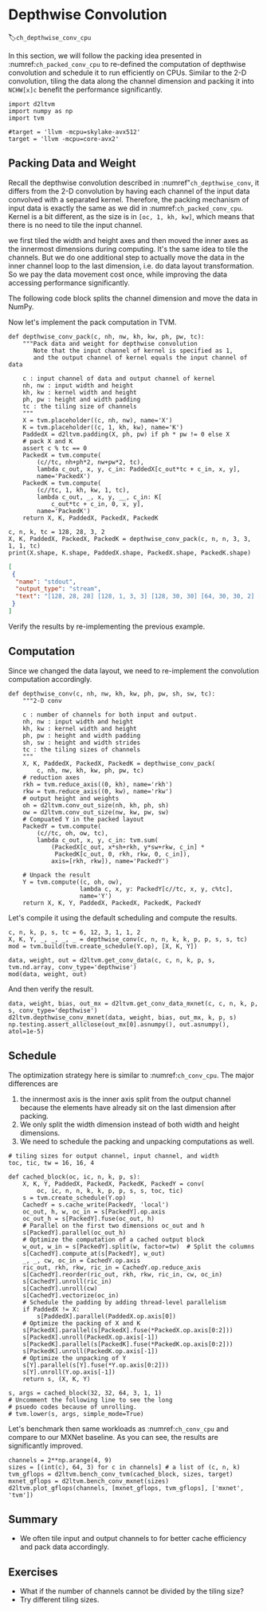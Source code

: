 # Depthwise Convolution
:label:`ch_depthwise_conv_cpu`

In this section, we will follow the packing idea presented in :numref:`ch_packed_conv_cpu` to re-defined the computation of depthwise convolution and schedule it to run efficiently on CPUs. Similar to the 2-D convolution, tiling the data along the channel dimension and packing it into `NCHW[x]c` benefit the performance significantly.

```{.python .input  n=3}
import d2ltvm
import numpy as np
import tvm

#target = 'llvm -mcpu=skylake-avx512'
target = 'llvm -mcpu=core-avx2'
```

## Packing Data and Weight

Recall the depthwise convolution described in :numref"`ch_depthwise_conv`, it differs from the 2-D convolution by having each channel of the input data convolved with a separated kernel. Therefore, the packing mechanism of input data is exactly the same as we did in :numref:`ch_packed_conv_cpu`. Kernel is a bit different, as the size is in `[oc, 1, kh, kw]`, which means that there is no need to tile the input channel.

we first tiled the width and height axes and then moved the inner axes as the innermost dimensions during computing. It's the same idea to tile the channels. But we do one additional step to actually move the data in the inner channel loop to the last dimension, i.e. do data layout transformation. So we pay the data movement cost once, while improving the data accessing performance significantly.

The following code block splits the channel dimension and move the data in NumPy.

Now let's implement the pack computation in TVM.

```{.python .input  n=4}
def depthwise_conv_pack(c, nh, nw, kh, kw, ph, pw, tc):
    """Pack data and weight for depthwise convolution
       Note that the input channel of kernel is specified as 1,
       and the output channel of kernel equals the input channel of data

    c : input channel of data and output channel of kernel
    nh, nw : input width and height
    kh, kw : kernel width and height
    ph, pw : height and width padding
    tc : the tiling size of channels
    """
    X = tvm.placeholder((c, nh, nw), name='X')
    K = tvm.placeholder((c, 1, kh, kw), name='K')
    PaddedX = d2ltvm.padding(X, ph, pw) if ph * pw != 0 else X
    # pack X and K
    assert c % tc == 0
    PackedX = tvm.compute(
        (c//tc, nh+ph*2, nw+pw*2, tc),
        lambda c_out, x, y, c_in: PaddedX[c_out*tc + c_in, x, y],
        name='PackedX')
    PackedK = tvm.compute(
        (c//tc, 1, kh, kw, 1, tc),
        lambda c_out, _, x, y, __, c_in: K[
            c_out*tc + c_in, 0, x, y],
        name='PackedK')
    return X, K, PaddedX, PackedX, PackedK
```

```{.python .input  n=5}
c, n, k, tc = 128, 28, 3, 2
X, K, PaddedX, PackedX, PackedK = depthwise_conv_pack(c, n, n, 3, 3, 1, 1, tc)
print(X.shape, K.shape, PaddedX.shape, PackedX.shape, PackedK.shape)
```

```{.json .output n=5}
[
 {
  "name": "stdout",
  "output_type": "stream",
  "text": "[128, 28, 28] [128, 1, 3, 3] [128, 30, 30] [64, 30, 30, 2] [64, 1, 3, 3, 1, 2]\n"
 }
]
```

Verify the results by re-implementing the previous example.

## Computation

Since we changed the data layout, we need to re-implement the convolution computation accordingly.

```{.python .input  n=6}
def depthwise_conv(c, nh, nw, kh, kw, ph, pw, sh, sw, tc):
    """2-D conv

    c : number of channels for both input and output.
    nh, nw : input width and height
    kh, kw : kernel width and height
    ph, pw : height and width padding
    sh, sw : height and width strides
    tc : the tiling sizes of channels
    """
    X, K, PaddedX, PackedX, PackedK = depthwise_conv_pack(
        c, nh, nw, kh, kw, ph, pw, tc)
    # reduction axes
    rkh = tvm.reduce_axis((0, kh), name='rkh')
    rkw = tvm.reduce_axis((0, kw), name='rkw')
    # output height and weights
    oh = d2ltvm.conv_out_size(nh, kh, ph, sh)
    ow = d2ltvm.conv_out_size(nw, kw, pw, sw)
    # Compuated Y in the packed layout
    PackedY = tvm.compute(
        (c//tc, oh, ow, tc),
        lambda c_out, x, y, c_in: tvm.sum(
            (PackedX[c_out, x*sh+rkh, y*sw+rkw, c_in] *
             PackedK[c_out, 0, rkh, rkw, 0, c_in]),
            axis=[rkh, rkw]), name='PackedY')
    
    # Unpack the result
    Y = tvm.compute((c, oh, ow),
                    lambda c, x, y: PackedY[c//tc, x, y, c%tc],
                    name='Y')
    return X, K, Y, PaddedX, PackedX, PackedK, PackedY
```

Let's compile it using the default scheduling and compute the results.

```{.python .input  n=7}
c, n, k, p, s, tc = 6, 12, 3, 1, 1, 2
X, K, Y, _, _, _, _ = depthwise_conv(c, n, n, k, k, p, p, s, s, tc)
mod = tvm.build(tvm.create_schedule(Y.op), [X, K, Y])

data, weight, out = d2ltvm.get_conv_data(c, c, n, k, p, s, tvm.nd.array, conv_type='depthwise')
mod(data, weight, out)
```

And then verify the result.

```{.python .input  n=11}
data, weight, bias, out_mx = d2ltvm.get_conv_data_mxnet(c, c, n, k, p, s, conv_type='depthwise')
d2ltvm.depthwise_conv_mxnet(data, weight, bias, out_mx, k, p, s)
np.testing.assert_allclose(out_mx[0].asnumpy(), out.asnumpy(), atol=1e-5)
```

## Schedule

The optimization strategy here is similar to :numref:`ch_conv_cpu`. The major differences are

1. the innermost axis is the inner axis split from the output channel because the elements have already sit on the last dimension after packing.
2. We only split the width dimension instead of both width and height dimensions.
3. We need to schedule the packing and unpacking computations as well.

```{.python .input  n=18}
# tiling sizes for output channel, input channel, and width
toc, tic, tw = 16, 16, 4

def cached_block(oc, ic, n, k, p, s):
    X, K, Y, PaddedX, PackedX, PackedK, PackedY = conv(
        oc, ic, n, n, k, k, p, p, s, s, toc, tic)
    s = tvm.create_schedule(Y.op)
    CachedY = s.cache_write(PackedY, 'local')
    oc_out, h, w, oc_in = s[PackedY].op.axis
    oc_out_h = s[PackedY].fuse(oc_out, h)
    # Parallel on the first two dimensions oc_out and h
    s[PackedY].parallel(oc_out_h)
    # Optimize the computation of a cached output block
    w_out, w_in = s[PackedY].split(w, factor=tw)  # Split the columns
    s[CachedY].compute_at(s[PackedY], w_out)
    _, _, cw, oc_in = CachedY.op.axis
    ric_out, rkh, rkw, ric_in = CachedY.op.reduce_axis
    s[CachedY].reorder(ric_out, rkh, rkw, ric_in, cw, oc_in)
    s[CachedY].unroll(ric_in)
    s[CachedY].unroll(cw)
    s[CachedY].vectorize(oc_in)
    # Schedule the padding by adding thread-level parallelism
    if PaddedX != X:
        s[PaddedX].parallel(PaddedX.op.axis[0])
    # Optimize the packing of X and K
    s[PackedX].parallel(s[PackedX].fuse(*PackedX.op.axis[0:2]))
    s[PackedX].unroll(PackedX.op.axis[-1])
    s[PackedK].parallel(s[PackedK].fuse(*PackedK.op.axis[0:2]))
    s[PackedK].unroll(PackedK.op.axis[-1])
    # Optimize the unpacking of Y
    s[Y].parallel(s[Y].fuse(*Y.op.axis[0:2]))
    s[Y].unroll(Y.op.axis[-1])
    return s, (X, K, Y)

s, args = cached_block(32, 32, 64, 3, 1, 1)
# Uncomment the following line to see the long
# psuedo codes because of unrolling.
# tvm.lower(s, args, simple_mode=True)
```

Let's benchmark then same workloads as :numref:`ch_conv_cpu` and compare to our MXNet baseline. As you can see, the results are significantly improved.

```{.python .input  n=19}
channels = 2**np.arange(4, 9)
sizes = [(int(c), 64, 3) for c in channels] # a list of (c, n, k)
tvm_gflops = d2ltvm.bench_conv_tvm(cached_block, sizes, target)
mxnet_gflops = d2ltvm.bench_conv_mxnet(sizes)
d2ltvm.plot_gflops(channels, [mxnet_gflops, tvm_gflops], ['mxnet', 'tvm'])
```

## Summary

- We often tile input and output channels to for better cache efficiency and pack data accordingly.

## Exercises

- What if the number of channels cannot be divided by the tiling size?
- Try different tiling sizes.
